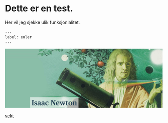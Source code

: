 # Dette er en test. 

Her vil jeg sjekke ulik funksjonlalitet. 

```{math} e^{i\pi} + 1 = 0
---
label: euler
---
```

![Newton](Newton.jpg)

[vekt](Data_behandling/vekt.)